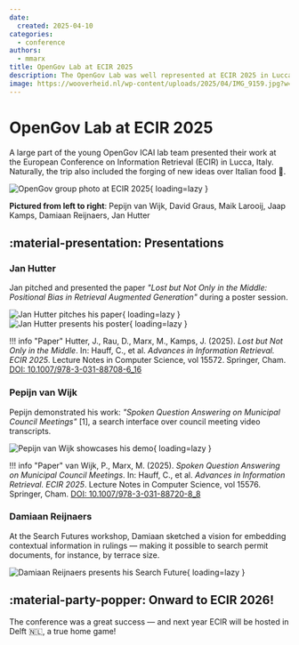 ```yaml
---
date:
  created: 2025-04-10
categories:
  - conference
authors:
  - mmarx
title: OpenGov Lab at ECIR 2025
description: The OpenGov Lab was well represented at ECIR 2025 in Lucca, Italy. Lab members presented papers, demos, and visions for the future of search.
image: https://wooverheid.nl/wp-content/uploads/2025/04/IMG_9159.jpg?w=1024
---
```


# OpenGov Lab at ECIR 2025

A large part of the young OpenGov ICAI lab team presented their work at the European Conference on Information Retrieval (ECIR) in Lucca, Italy.  
Naturally, the trip also included the forging of new ideas over Italian food 🍝.

![OpenGov group photo at ECIR 2025](https://wooverheid.nl/wp-content/uploads/2025/04/whatsapp-image-2025-04-10-at-18.09.36.jpeg?w=768){ loading=lazy }

<!-- more -->

**Pictured from left to right**: Pepijn van Wijk, David Graus, Maik Larooij, Jaap Kamps, Damiaan Reijnaers, Jan Hutter

## :material-presentation: Presentations

### Jan Hutter  
Jan pitched and presented the paper *"Lost but Not Only in the Middle: Positional Bias in Retrieval Augmented Generation"* during a poster session.

![Jan Hutter pitches his paper](https://wooverheid.nl/wp-content/uploads/2025/04/whatsapp-image-2025-04-10-at-18.09.36-2.jpeg?w=768){ loading=lazy }
![Jan Hutter presents his poster](https://wooverheid.nl/wp-content/uploads/2025/04/whatsapp-image-2025-04-10-at-18.15.56.jpeg?w=768){ loading=lazy }

!!! info "Paper"
    Hutter, J., Rau, D., Marx, M., Kamps, J. (2025). *Lost but Not Only in the Middle*. In: Hauff, C., et al. *Advances in Information Retrieval. ECIR 2025*. Lecture Notes in Computer Science, vol 15572. Springer, Cham. [DOI: 10.1007/978-3-031-88708-6_16](https://doi.org/10.1007/978-3-031-88708-6_16)

### Pepijn van Wijk  
Pepijn demonstrated his work: 
*"Spoken Question Answering on Municipal Council Meetings"* [1], 
a search interface over council meeting video transcripts.

![Pepijn van Wijk showcases his demo](https://wooverheid.nl/wp-content/uploads/2025/04/whatsapp-image-2025-04-10-at-18.09.36-1.jpeg?w=768){ loading=lazy }

!!! info "Paper"
    van Wijk, P., Marx, M. (2025). *Spoken Question Answering on Municipal Council Meetings*. In: Hauff, C., et al. *Advances in Information Retrieval. ECIR 2025*. Lecture Notes in Computer Science, vol 15576. Springer, Cham. [DOI: 10.1007/978-3-031-88720-8_8](https://doi.org/10.1007/978-3-031-88720-8_8)

### Damiaan Reijnaers  
At the Search Futures workshop, Damiaan sketched a vision for embedding contextual information in rulings — making it possible to search permit documents, for instance, by terrace size.

![Damiaan Reijnaers presents his Search Future](https://wooverheid.nl/wp-content/uploads/2025/04/whatsapp-image-2025-04-10-at-18.19.16.jpeg?w=768){ loading=lazy }

## :material-party-popper: Onward to ECIR 2026!

The conference was a great success — and next year ECIR will be hosted in Delft 🇳🇱, a true home game!
